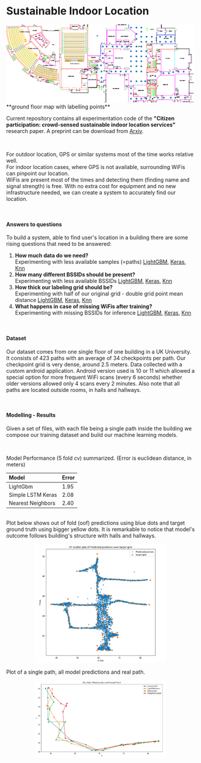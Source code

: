 
# Sustainable Indoor Location  
 

<img src="katopsi2Pointsv2nonumscr4git.png" alt="partial map with points" />  
**ground floor map with labelling points**  


<br />  

Current repository contains all experimentation code of the
**"Citizen participation: crowd-sensed sustainable indoor location services"** research paper. A preprint can be download from [Arxiv](https://arxiv.org/pdf/2310.16496.pdf).  

<br />  

For outdoor location, GPS or similar systems most of the time works relative well.  
For indoor location cases, where GPS is not available, surrounding WiFis can pinpoint our location.  
WiFis are present most of the times and detecting them (finding name and signal strength) is free.
With no extra cost for equipment and no new infrastructure needed, we can create a system to accurately find our location.

<br /> 

#### Answers to  questions   
To build a system, able to find user's location in a building there are some rising questions that need to be answered:  
1. **How much data do we need?**  
Experimenting with less available samples (=paths) [LightGBM](nbs/forPdata423_numPaths_LightGBM_wifis_position.ipynb), [Keras](nbs/forPdata423_numPaths_keras_wifis_position_v2.ipynb), [Knn](nbs/forPdata423_numPaths_KNeighbors_wifis_position.ipynb)  
2. **How many different BSSIDs should be present?**  
Experimenting with less available BSSIDs [LightGBM](nbs/forPdata423_numBSSIDS_LightGBM_wifis_position.ipynb), [Keras](nbs/forPdata423_numBSSIDS_keras_wifis_position_v2.ipynb), [Knn](nbs/forPdata423_numBSSIDS_KNeighbors_wifis_position.ipynb)  
3. **How thick our labeling grid should be?**  
Experimenting with half of our original grid - double grid point mean distance [LightGBM](nbs/forPdata423_halfgrid_LightGBM_wifis_position.ipynb), [Keras](nbs/forPdata423_halfgrid_keras_wifis_position_v2.ipynb), [Knn](nbs/forPdata423_halfgrid_KNeighbors_wifis_position.ipynb)  
4. **What happens in case of missing WiFis after training?**  
Experimenting with missing BSSIDs for inference [LightGBM](nbs/forPdata423_BSSIDSresilience_LightGBM_wifis_position.ipynb), [Keras](nbs/forPdata423_BSSIDSresilience_keras_wifis_position_v2.ipynb), [Knn](nbs/forPdata423_BSSIDSresilience_KNeighbors_wifis_position.ipynb) 


<br /> 

#### Dataset  
Our dataset comes from one single floor of one building in a UK University. It consists of 423 paths with an average of 34 checkpoints per path. Our checkpoint grid is very dense, around 2.5 meters. Data collected with a custom android application. Android version used is 10 or 11 which allowed a special option for more frequent WiFi scans (every 6 seconds) whether older versions allowed only 4 scans every 2 minutes. Also note that all paths are located outside rooms, in halls and hallways.  

<br /> 

#### Modelling - Results  
Given a set of files, with each file being a single path inside the building we compose our training dataset and build our machine learning models.  

<br /> 

Model Performance (5 fold cv) summarized. (Error is euclidean distance, in meters)  

| Model | Error  |
| :-     | :- |
| LightGbm         | 1.95 |
| Simple LSTM Keras| 2.08 |
| Nearest Neighbors| 2.40 |

<br /> 
Plot below shows out of fold (oof) predictions using blue dots and target ground truth using bigger yellow dots.  
It is remarkable to notice that model's outcome follows building's structure with halls and hallways.   

<p align="center">
  <img src="XYscatter.png" width="350" title="hover text">
</p>

Plot of a single path, all model predictions and real path.   

<p align="center">
  <img src="onePathR.png" width="350" title="hover text">
</p>

